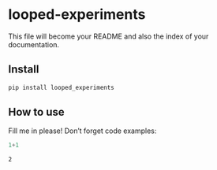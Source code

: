 # looped-experiments


<!-- WARNING: THIS FILE WAS AUTOGENERATED! DO NOT EDIT! -->

This file will become your README and also the index of your
documentation.

## Install

``` sh
pip install looped_experiments
```

## How to use

Fill me in please! Don’t forget code examples:

``` python
1+1
```

    2
